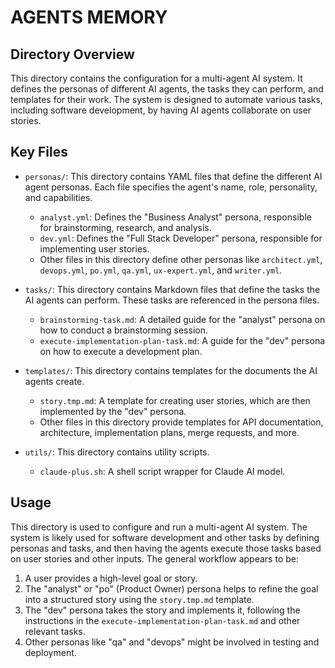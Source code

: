 # AGENTS MEMORY

## Directory Overview

This directory contains the configuration for a multi-agent AI system. It defines the personas of different AI agents, the tasks they can perform, and templates for their work. The system is designed to automate various tasks, including software development, by having AI agents collaborate on user stories.

## Key Files

- `personas/`: This directory contains YAML files that define the different AI agent personas. Each file specifies the agent's name, role, personality, and capabilities.

  - `analyst.yml`: Defines the "Business Analyst" persona, responsible for brainstorming, research, and analysis.
  - `dev.yml`: Defines the "Full Stack Developer" persona, responsible for implementing user stories.
  - Other files in this directory define other personas like `architect.yml`, `devops.yml`, `po.yml`, `qa.yml`, `ux-expert.yml`, and `writer.yml`.

- `tasks/`: This directory contains Markdown files that define the tasks the AI agents can perform. These tasks are referenced in the persona files.

  - `brainstorming-task.md`: A detailed guide for the "analyst" persona on how to conduct a brainstorming session.
  - `execute-implementation-plan-task.md`: A guide for the "dev" persona on how to execute a development plan.

- `templates/`: This directory contains templates for the documents the AI agents create.

  - `story.tmp.md`: A template for creating user stories, which are then implemented by the "dev" persona.
  - Other files in this directory provide templates for API documentation, architecture, implementation plans, merge requests, and more.

- `utils/`: This directory contains utility scripts.
  - `claude-plus.sh`: A shell script wrapper for Claude AI model.

## Usage

This directory is used to configure and run a multi-agent AI system. The system is likely used for software development and other tasks by defining personas and tasks, and then having the agents execute those tasks based on user stories and other inputs. The general workflow appears to be:

1.  A user provides a high-level goal or story.
2.  The "analyst" or "po" (Product Owner) persona helps to refine the goal into a structured story using the `story.tmp.md` template.
3.  The "dev" persona takes the story and implements it, following the instructions in the `execute-implementation-plan-task.md` and other relevant tasks.
4.  Other personas like "qa" and "devops" might be involved in testing and deployment.
